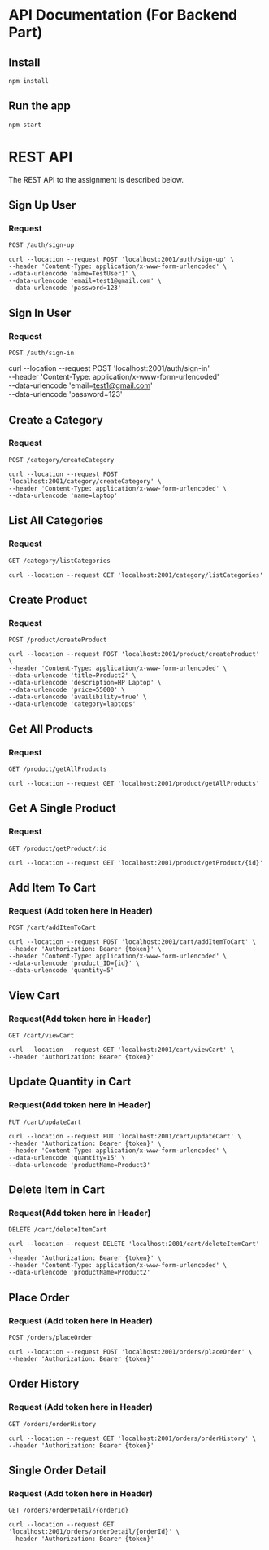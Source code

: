 # API Documentation (For Backend Part)

## Install

    npm install

## Run the app

    npm start

# REST API

The REST API to the assignment is described below.

## Sign Up User
### Request

`POST /auth/sign-up`

    curl --location --request POST 'localhost:2001/auth/sign-up' \
    --header 'Content-Type: application/x-www-form-urlencoded' \
    --data-urlencode 'name=TestUser1' \
    --data-urlencode 'email=test1@gmail.com' \
    --data-urlencode 'password=123'

## Sign In User

### Request

`POST /auth/sign-in`

   curl --location --request POST 'localhost:2001/auth/sign-in' \
    --header 'Content-Type: application/x-www-form-urlencoded' \
    --data-urlencode 'email=test1@gmail.com' \
    --data-urlencode 'password=123'

## Create a Category

### Request

`POST /category/createCategory`

    curl --location --request POST 'localhost:2001/category/createCategory' \
    --header 'Content-Type: application/x-www-form-urlencoded' \
    --data-urlencode 'name=laptop'

## List All Categories

### Request

`GET /category/listCategories`

    curl --location --request GET 'localhost:2001/category/listCategories'

## Create Product

### Request

`POST /product/createProduct`

    curl --location --request POST 'localhost:2001/product/createProduct' \
    --header 'Content-Type: application/x-www-form-urlencoded' \
    --data-urlencode 'title=Product2' \
    --data-urlencode 'description=HP Laptop' \
    --data-urlencode 'price=55000' \
    --data-urlencode 'availibility=true' \
    --data-urlencode 'category=laptops'

## Get All Products

### Request

`GET /product/getAllProducts`

    curl --location --request GET 'localhost:2001/product/getAllProducts'

## Get A Single Product

### Request

`GET /product/getProduct/:id`

    curl --location --request GET 'localhost:2001/product/getProduct/{id}'

## Add Item To Cart

### Request (Add token here in Header)

`POST /cart/addItemToCart`

    curl --location --request POST 'localhost:2001/cart/addItemToCart' \
    --header 'Authorization: Bearer {token}' \
    --header 'Content-Type: application/x-www-form-urlencoded' \
    --data-urlencode 'product_ID={id}' \
    --data-urlencode 'quantity=5'

## View Cart

### Request(Add token here in Header)

`GET /cart/viewCart`

    curl --location --request GET 'localhost:2001/cart/viewCart' \
    --header 'Authorization: Bearer {token}'

## Update Quantity in Cart

### Request(Add token here in Header)

`PUT /cart/updateCart`

    curl --location --request PUT 'localhost:2001/cart/updateCart' \
    --header 'Authorization: Bearer {token}' \
    --header 'Content-Type: application/x-www-form-urlencoded' \
    --data-urlencode 'quantity=15' \
    --data-urlencode 'productName=Product3'

## Delete Item in Cart

### Request(Add token here in Header)

`DELETE /cart/deleteItemCart`

    curl --location --request DELETE 'localhost:2001/cart/deleteItemCart' \
    --header 'Authorization: Bearer {token}' \
    --header 'Content-Type: application/x-www-form-urlencoded' \
    --data-urlencode 'productName=Product2'

## Place Order

### Request (Add token here in Header)

`POST /orders/placeOrder`

    curl --location --request POST 'localhost:2001/orders/placeOrder' \
    --header 'Authorization: Bearer {token}'

## Order History

### Request (Add token here in Header)

`GET /orders/orderHistory`

    curl --location --request GET 'localhost:2001/orders/orderHistory' \
    --header 'Authorization: Bearer {token}'

## Single Order Detail

### Request (Add token here in Header)

`GET /orders/orderDetail/{orderId}`

    curl --location --request GET 'localhost:2001/orders/orderDetail/{orderId}' \
    --header 'Authorization: Bearer {token}'




